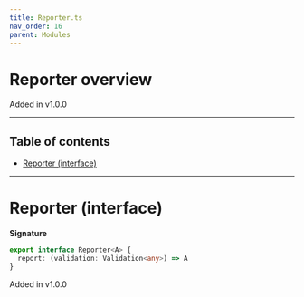 ```yaml
---
title: Reporter.ts
nav_order: 16
parent: Modules
---
```


# Reporter overview

Added in v1.0.0

---

<h2 class="text-delta">Table of contents</h2>

- [Reporter (interface)](#reporter-interface)

---

# Reporter (interface)

**Signature**

```ts
export interface Reporter<A> {
  report: (validation: Validation<any>) => A
}
```

Added in v1.0.0
